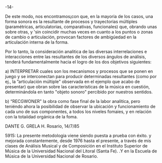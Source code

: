 -14-

De este modo, nos encontramos¡con que, en la mayoria de los casos, una
forma sonora es la resultante de procesos y trayectorias múltiples
(paramétricas, articulatorias, comparativas, funcionales) que, obrando
unas sobre otras, y 'sin coincidir muchas veces en cuanto a los puntos o
zonas de cambio o articulación, provocan factores de ambigúedad en la
articulación interna de la forma.

Por lo tanto, la consideración analitica de las diversas interrelaciones
e interacciones entre las resultantes de los diversos ángulos de análisis,
tenderá fundamentalmente hacia el logro de los dos objetivos siguientes:

a) INTERPRETAR cuales son los mecanismos y procesos que se ponen en juego
y se interconectan para producir determinadas resultantes (como por ej.,
la ”articulación múltiple" observada en el ejemplo que acabo de presentar)
que obran sobre las caracteristicas de la música en cuestión, determinándola
en tanto "objeto sonoro" percibido por nuestros sentidos.

 

b) “RECGWON£R" la obra como fase final de la labor analitica, pero teniéndo
ahora la posibilidad de observar la ubicación y funcionamiento de cada
uno de sus componentes, a todos los niveles fomaies, y en relación con
la totaiidad orgánica de la foma.

 

DANTE G. GRELA H.
Rosario, 14/7/85

5915: La presente metodologia viene siendo puesta a prueba con éxito. y
mejorada constantemente, desde 1976 hasta el presente, a través de mis
clases de Análisis Musical y de Composición en el Instituto Superior de
Música de la Universidad Nacional del Litoral (Santa Fe). .Y en la Escuela
de Música de la Universidad Nacional de Rosario.

